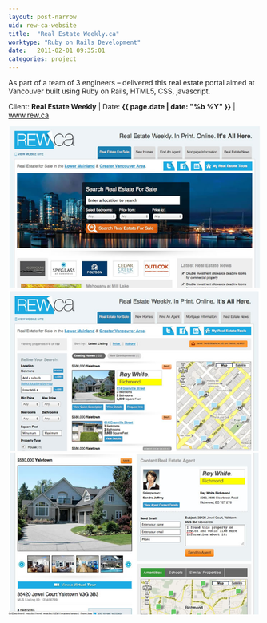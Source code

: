 ```yaml
---
layout: post-narrow
uid: rew-ca-website
title:  "Real Estate Weekly.ca"
worktype: "Ruby on Rails Development"
date:   2011-02-01 09:35:01
categories: project
---
```


<p>
	As part of a team of 3 engineers – delivered this real estate portal aimed at Vancouver built using Ruby on Rails, HTML5, CSS, javascript.
</p>

<p class="meta">Client: <strong>Real Estate Weekly</strong> | Date: <strong>{{ page.date | date: "%b %Y" }}</strong> | <a href="http://www.rew.ca">www.rew.ca</a></p>

<div class="showcase">
	<img src="/img/rew-ca-website/rewca1.jpg" alt="rewca1">
	<img src="/img/rew-ca-website/rewca2.jpg" alt="rewca2">
	<img src="/img/rew-ca-website/rewca3.jpg" alt="rewca3">
</div>